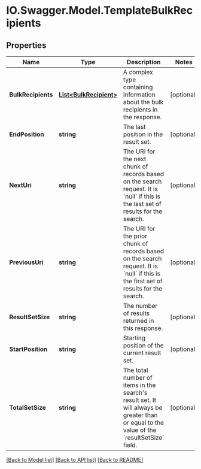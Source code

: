 # IO.Swagger.Model.TemplateBulkRecipients
## Properties

Name | Type | Description | Notes
------------ | ------------- | ------------- | -------------
**BulkRecipients** | [**List&lt;BulkRecipient&gt;**](BulkRecipient.md) | A complex type containing information about the bulk recipients in the response. | [optional] 
**EndPosition** | **string** | The last position in the result set.  | [optional] 
**NextUri** | **string** | The URI for the next chunk of records based on the search request. It is &#x60;null&#x60; if this is the last set of results for the search.  | [optional] 
**PreviousUri** | **string** | The URI for the prior chunk of records based on the search request. It is &#x60;null&#x60; if this is the first set of results for the search.  | [optional] 
**ResultSetSize** | **string** | The number of results returned in this response.  | [optional] 
**StartPosition** | **string** | Starting position of the current result set. | [optional] 
**TotalSetSize** | **string** | The total number of items in the search&#39;s result set. It will always be greater than or equal to the value of the &#x60;resultSetSize&#x60; field. | [optional] 

[[Back to Model list]](../README.md#documentation-for-models) [[Back to API list]](../README.md#documentation-for-api-endpoints) [[Back to README]](../README.md)

